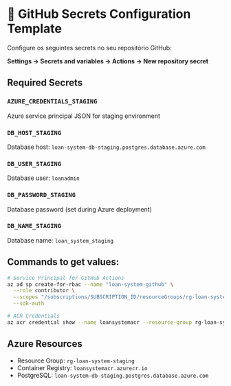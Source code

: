 # 🔐 GitHub Secrets Configuration Template

Configure os seguintes secrets no seu repositório GitHub:

**Settings → Secrets and variables → Actions → New repository secret**

## Required Secrets

### `AZURE_CREDENTIALS_STAGING`
Azure service principal JSON for staging environment

### `DB_HOST_STAGING`
Database host: `loan-system-db-staging.postgres.database.azure.com`

### `DB_USER_STAGING` 
Database user: `loanadmin`

### `DB_PASSWORD_STAGING`
Database password (set during Azure deployment)

### `DB_NAME_STAGING`
Database name: `loan_system_staging`

## Commands to get values:

```bash
# Service Principal for GitHub Actions
az ad sp create-for-rbac --name "loan-system-github" \
  --role contributor \
  --scopes "/subscriptions/SUBSCRIPTION_ID/resourceGroups/rg-loan-system-staging" \
  --sdk-auth

# ACR Credentials
az acr credential show --name loansystemacr --resource-group rg-loan-system-staging
```

## Azure Resources

- Resource Group: `rg-loan-system-staging` 
- Container Registry: `loansystemacr.azurecr.io`
- PostgreSQL: `loan-system-db-staging.postgres.database.azure.com`